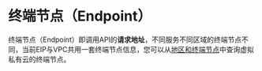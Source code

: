# 终端节点（Endpoint）<a name="eip_api01_0003"></a>

终端节点（Endpoint）即调用API的**请求地址**，不同服务不同区域的终端节点不同，当前EIP与VPC共用一套终端节点信息，您可以从[地区和终端节点](https://developer.huaweicloud.com/endpoint?VPC)中查询虚拟私有云的终端节点。

